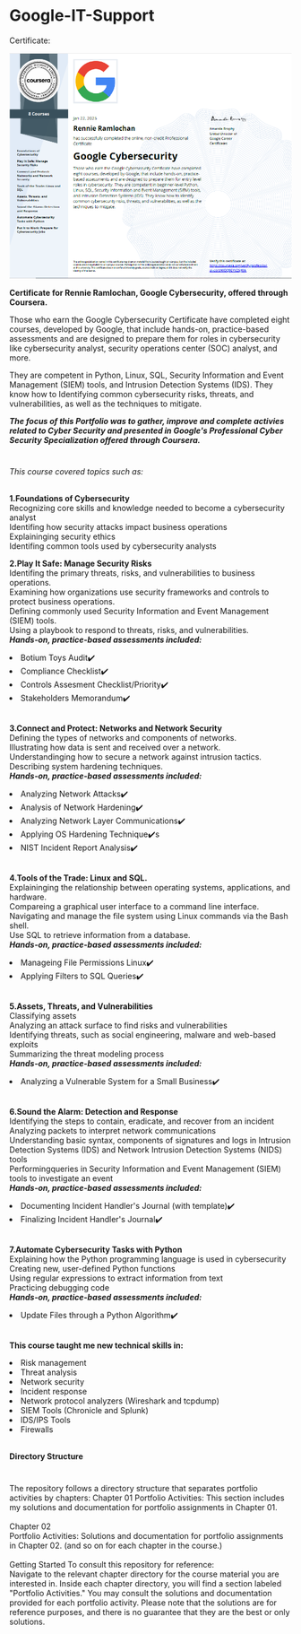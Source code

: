 # Google-IT-Support

Certificate:

<img src="https://github.com/rennier/Google-Cyber-Security-Portfolio/blob/80d8d1b7f215f7af41323f0ce2ba15dc2b72fef0/Google%20Cybersecurity%20Certificate-Rennie%20Ramlochan.png" alt="View certificate for Rennie Ramlochan, Google Cybersecurity, offered through Coursera. Those who earn the Google Cybersecurity Certificate have completed eight courses, developed by Google, that include hands-on, practice-based assessments and are designed to prepare them for entry-level roles in cybersecurity. They are competent in beginner-level Python, Linux, SQL, Security Information and Event Management (SIEM) tools, and Intrusion Detection Systems (IDS). They know how to Identifying common cybersecurity risks, threats, and vulnerabilities, as well as the techniques to mitigate."/>

**Certificate for Rennie Ramlochan, Google Cybersecurity, offered through Coursera.** 

Those who earn the Google Cybersecurity Certificate have completed eight courses, developed by Google, that include hands-on, practice-based assessments and are designed to prepare them for roles in cybersecurity like cybersecurity analyst, security operations center (SOC) analyst, and more. 

They are competent in Python, Linux, SQL, Security Information and Event Management (SIEM) tools, and Intrusion Detection Systems (IDS). They know how to Identifying common cybersecurity risks, threats, and vulnerabilities, as well as the techniques to mitigate.

***The focus of this Portfolio was to gather, improve and complete activies related to Cyber Security and presented in Google's Professional Cyber Security Specialization offered through Coursera.*** 
<h1></h1>
<em>This course covered topics such as:</em><br><br>

**1.Foundations of Cybersecurity**
<br>Recognizing core skills and knowledge needed to become a cybersecurity analyst
<br>Identifing how security attacks impact business operations
<br>Explaininging security ethics
<br>Identifing common tools used by cybersecurity analysts


**2.Play It Safe: Manage Security Risks<br>**
Identifing the primary threats, risks, and vulnerabilities to business operations.<br>
Examining how organizations use security frameworks and controls to protect business operations.<br>
Defining commonly used Security Information and Event Management (SIEM) tools.<br>
Using a playbook to respond to threats, risks, and vulnerabilities.<br> 
**<em>Hands-on, practice-based assessments included:</em>**
  <li>Botium Toys Audit✔️  </li>
  <li>Compliance Checklist✔️  </li>
  <li>Controls Assesment Checklist/Priority✔️  </li>
  <li>Stakeholders Memorandum✔️  </li>
 <br>

**3.Connect and Protect: Networks and Network Security<br>**
Defining the types of networks and components of networks.<br>
Illustrating how data is sent and received over a network.<br>
Understandinging how to secure a network against intrusion tactics.<br>
Describing system hardening techniques.<br>
**<em>Hands-on, practice-based assessments included:</em>**  
  <li>Analyzing Network Attacks✔️</li>
  <li>Analysis of Network Hardening✔️</li>
  <li>Analyzing Network Layer Communications✔️</li>
  <li>Applying OS Hardening Technique✔️s</li>
  <li>NIST Incident Report Analysis✔️</li>
  <br>

**4.Tools of the Trade: Linux and SQL.<br>**
Explaininging the relationship between operating systems, applications, and hardware.<br>
Compareing a graphical user interface to a command line interface.<br>
Navigating and manage the file system using Linux commands via the Bash shell.<br>
Use SQL to retrieve information from a database.<br>
**<em>Hands-on, practice-based assessments included:</em>** 
 <li>Manageing File Permissions Linux✔️</li>
 <li>Applying Filters to SQL Queries✔️</li>
 <br>


**5.Assets, Threats, and Vulnerabilities<br>**
Classifying assets<br>
Analyzing an attack surface to find risks and vulnerabilities<br>
Identifying threats, such as social engineering, malware and web-based exploits<br>
Summarizing the threat modeling process<br>
**<em>Hands-on, practice-based assessments included:</em>**
  <li>Analyzing a Vulnerable System for a Small Business✔️</li>
  <br>

**6.Sound the Alarm: Detection and Response<br>**
Identifying the steps to contain, eradicate, and recover from an incident<br>
Analyzing packets to interpret network communications<br>
Understanding basic syntax, components of signatures and logs in Intrusion Detection Systems (IDS) and Network Intrusion Detection Systems (NIDS) tools<br>
Performingqueries in Security Information and Event Management (SIEM) tools to investigate an event<br>
**<em>Hands-on, practice-based assessments included:</em>**
  <li>Documenting Incident Handler's Journal (with template)✔️</li>
  <li>Finalizing Incident Handler's Journal✔️</li>
  <br>


**7.Automate Cybersecurity Tasks with Python<br>**
Explaining how the Python programming language is used in cybersecurity<br>
Creating new, user-defined Python functions<br>
Using regular expressions to extract information from text<br>
Practicing debugging code<br>
**<em>Hands-on, practice-based assessments included:</em>** 
  <li>Update Files through a Python Algorithm✔️</li>
  <br>

**This course taught me new technical skills in:**
<br>
<li>Risk management</li>
<li>Threat analysis</li>
<li>Network security</li>
<li>Incident response</li>
<li>Network protocol analyzers (Wireshark and tcpdump)</li>
<li>SIEM Tools (Chronicle and Splunk)</li>
<li>IDS/IPS Tools</li>
<li>Firewalls</li>
<br>

**Directory Structure<br>**
<h1></h1>
The repository follows a directory structure that separates portfolio activities by chapters:
Chapter 01
Portfolio Activities: This section includes my solutions and documentation for portfolio assignments in Chapter 01.<br><br>
Chapter 02<br>
Portfolio Activities: Solutions and documentation for portfolio assignments in Chapter 02.
(and so on for each chapter in the course.)
<br><br>
Getting Started
To consult this repository for reference:
<br>
Navigate to the relevant chapter directory for the course material you are interested in.
Inside each chapter directory, you will find a section labeled "Portfolio Activities."
You may consult the solutions and documentation provided for each portfolio activity. Please note that the solutions are for reference purposes, and there is no guarantee that they are the best or only solutions.
